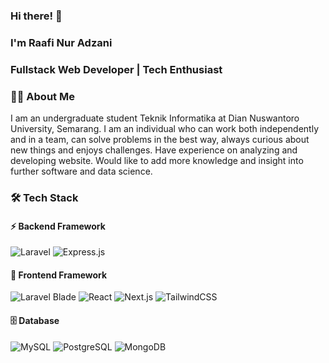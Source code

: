 ### Hi there! 👋
### I'm Raafi Nur Adzani
### Fullstack Web Developer | Tech Enthusiast

### 🧑‍💻 About Me  
I am an undergraduate student Teknik Informatika at Dian Nuswantoro University, Semarang. I am an individual who can work both independently and in a team, can solve problems in the best way, always curious about new things and enjoys challenges. Have experience on analyzing and developing website. Would like to add more knowledge and insight into further software and data science.

### 🛠️ Tech Stack  

#### ⚡ **Backend Framework**  
![Laravel](https://img.shields.io/badge/Laravel-FF2D20?style=for-the-badge&logo=laravel&logoColor=white) ![Express.js](https://img.shields.io/badge/Express.js-000?style=for-the-badge&logo=express&logoColor=white)  

#### 🎨 **Frontend Framework**  
![Laravel Blade](https://img.shields.io/badge/Laravel%20Blade-FF2D20?style=for-the-badge&logo=laravel&logoColor=white) ![React](https://img.shields.io/badge/React-20232A?style=for-the-badge&logo=react&logoColor=61DAFB) ![Next.js](https://img.shields.io/badge/Next.js-000?style=for-the-badge&logo=nextdotjs&logoColor=white) ![TailwindCSS](https://img.shields.io/badge/TailwindCSS-06B6D4?style=for-the-badge&logo=tailwindcss&logoColor=white)  

#### 🗄️ **Database**  
![MySQL](https://img.shields.io/badge/MySQL-4479A1?style=for-the-badge&logo=mysql&logoColor=white) ![PostgreSQL](https://img.shields.io/badge/PostgreSQL-316192?style=for-the-badge&logo=postgresql&logoColor=white) ![MongoDB](https://img.shields.io/badge/MongoDB-4EA94B?style=for-the-badge&logo=mongodb&logoColor=white)  
